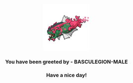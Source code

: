 <p align="center">
            <img src="https://raw.githubusercontent.com/PokeAPI/sprites/master/sprites/pokemon/902.png" width="150" height="150">
          </p>
          <h3 align="center">You have been greeted by - <b>BASCULEGION-MALE</b></h3>
          <h3 align="center">Have a nice day!</h3>
